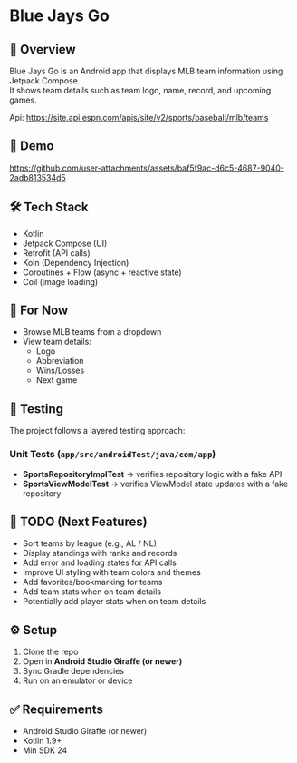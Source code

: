 # Blue Jays Go

## 📱 Overview
Blue Jays Go is an Android app that displays MLB team information using Jetpack Compose.  
It shows team details such as team logo, name, record, and upcoming games.  

Api: https://site.api.espn.com/apis/site/v2/sports/baseball/mlb/teams

## 🎥 Demo

https://github.com/user-attachments/assets/baf5f9ac-d6c5-4687-9040-2adb813534d5

## 🛠 Tech Stack
- Kotlin
- Jetpack Compose (UI)
- Retrofit (API calls)
- Koin (Dependency Injection)
- Coroutines + Flow (async + reactive state)
- Coil (image loading)

## 🚀 For Now
- Browse MLB teams from a dropdown
- View team details:
  - Logo
  - Abbreviation
  - Wins/Losses
  - Next game
 
## 🧪 Testing
The project follows a layered testing approach:

### Unit Tests (`app/src/androidTest/java/com/app`)
- **SportsRepositoryImplTest** → verifies repository logic with a fake API
- **SportsViewModelTest** → verifies ViewModel state updates with a fake repository


## 📝 TODO (Next Features)
- Sort teams by league (e.g., AL / NL)
- Display standings with ranks and records
- Add error and loading states for API calls
- Improve UI styling with team colors and themes
- Add favorites/bookmarking for teams
- Add team stats when on team details
- Potentially add player stats when on team details

## ⚙️ Setup
1. Clone the repo  
2. Open in **Android Studio Giraffe (or newer)**  
3. Sync Gradle dependencies  
4. Run on an emulator or device  

## ✅ Requirements
- Android Studio Giraffe (or newer)  
- Kotlin 1.9+  
- Min SDK 24  
